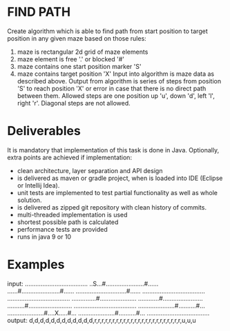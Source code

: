 FIND PATH
=========
Create algorithm which is able to find path from start position to target position in any given maze based on those rules:
1. maze is rectangular 2d grid of maze elements
2. maze element is free '.' or blocked '#'
3. maze contains one start position marker 'S'
4. maze contains target position 'X'
Input into algorithm is maze data as described above. Output from algorithm is series of steps from 
position 'S' to reach position 'X' or error in case that there is no direct path between them.
Allowed steps are one position up 'u', down 'd', left 'l', right 'r'. Diagonal steps are not allowed.

Deliverables
============
It is mandatory that implementation of this task is done in Java. 
Optionally, extra points are achieved if implementation:
* clean architecture, layer separation and API design
* is delivered as maven or gradle project, when is loaded into IDE (Eclipse or Intellij Idea).
* unit tests are implemented to test partial functionality as well as whole solution.
* is delivered as zipped git repository with clean history of commits.
* multi-threaded implementation is used 
* shortest possible path is calculated
* performance tests are provided
* runs in java 9 or 10

Examples
========

input:
....................................
..S...#......................#......
......#......................#......
.............................#......
....................................
....................................
..............#.....................
............#.......................
..........#.........................
....................................
.....................#..........#...
.....................#....X.....#...
.....................#..........#...
....................................
output:
d,d,d,d,d,d,d,d,d,d,d,d,r,r,r,r,r,r,r,r,r,r,r,r,r,r,r,r,r,r,r,r,r,r,r,r,u,u,u


